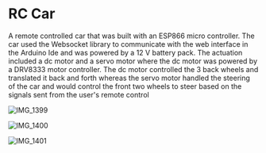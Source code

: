 # RC Car

A remote controlled car that was built with an ESP866 micro controller. The car used the Websocket library to communicate with the web interface in the Arduino Ide and was powered by a 12 V battery pack. The actuation included a dc motor and a servo motor where the dc motor was powered by a DRV8333 motor controller. The dc motor controlled the 3 back wheels and translated it back and forth whereas the servo motor handled the steering of the car and would control the front two wheels to steer based on the signals sent from the user's remote control

![IMG_1399](https://github.com/aarushjain355/RC_CAR/assets/36598074/1f8ac66e-3744-4305-9de6-1afc0d77b1f7)

![IMG_1400](https://github.com/aarushjain355/RC_CAR/assets/36598074/a0d36c10-8d08-42f1-9c07-96fa152aa408)

![IMG_1401](https://github.com/aarushjain355/RC_CAR/assets/36598074/0a839969-5814-467e-b301-f22a12e72a4a)

